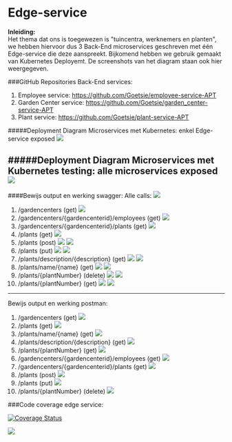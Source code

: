 # Edge-service

**Inleiding:**</br> 
Het thema dat ons is toegewezen is "tuincentra, werknemers en planten", we hebben hiervoor dus 3 Back-End microservices geschreven met één Edge-service die deze aanspreekt. Bijkomend hebben we gebruik gemaakt van Kubernetes Deployemt. De screenshots van het diagram staan ook hier weergegeven.

###GitHub Repositories Back-End services:
1. Employee service:
https://github.com/Goetsie/employee-service-APT
2. Garden Center service:
https://github.com/Goetsie/garden_center-service-APT
3. Plant service:
https://github.com/Goetsie/plant-service-APT

#####Deployment Diagram Microservices met Kubernetes: enkel Edge-service exposed
![](screenshots/DeploymentDiagramEdge.JPG)

#####Deployment Diagram Microservices met Kubernetes testing: alle microservices exposed
![](screenshots/DeploymentDiagramEdgeTesting.JPG)
-----------------------------------------------------------------------------------

####Bewijs output en werking swagger:
Alle calls:
![](screenshots/swagger/main.JPG)
1. /gardencenters (get)
![](screenshots/swagger/getGardencenters.JPG)
2. /gardencenters/{gardencenterid}/employees (get)
![](screenshots/swagger/getEmployeesByGardencenterId.JPG)
3. /gardencenters/{gardencenterid}/plants (get)
![](screenshots/swagger/getPlantsByGardencenterId.JPG)
4. /plants (get)
![](screenshots/swagger/getPlants.JPG)
5. /plants (post)
![](screenshots/swagger/postPlantParameters.JPG)
![](screenshots/swagger/postPlant.JPG)
6. /plants (put)
![](screenshots/swagger/putPlantParameters.JPG)
![](screenshots/swagger/putPlant.JPG)
7. /plants/description/{description} (get)
![](screenshots/swagger/getPlantByDescriptionParameters.JPG)
![](screenshots/swagger/getPlantByDescription.JPG)
8. /plants/name/{name} (get)
![](screenshots/swagger/getPlantByNameParameters.JPG)
![](screenshots/swagger/getPlantByName.JPG)
9. /plants/{plantNumber} (delete)
![](screenshots/swagger/deletePlantParameters.JPG)
![](screenshots/swagger/deletePlant.JPG)
10. /plants/{plantNumber} (get)
![](screenshots/swagger/getPlantPlantIdParameters.JPG)
![](screenshots/swagger/getPlantByPlantId.JPG)
-----------------------------------------------------------------------------------

Bewijs output en werking postman:
1. /gardencenters (get)
![](screenshots/postman/getAllGardenCenters.JPG)
2. /plants (get)
![](screenshots/postman/getAllPlants.JPG)
3. /plants/name/{name} (get)
![](screenshots/postman/getPlantByName.JPG)
4. /plants/description/{description} (get)
![](screenshots/postman/getPlantByDescriptionContaining.JPG)
5. /plants/{plantNumber} (get)
![](screenshots/postman/getPlantByPlantNumber.JPG)
6. /gardencenters/{gardencenterid}/employees (get)
![](screenshots/postman/getEmployeesOfGardenCenterByGardenCenterId.JPG)
7. /gardencenters/{gardencenterid}/plants (get)
![](screenshots/postman/getPlantsOfGardenCenterByGardenCenterId.JPG)
8. /plants (post)
![](screenshots/postman/addPlant.JPG)
9. /plants (put)
![](screenshots/postman/updatePlant.JPG)
10. /plants/{plantNumber} (delete)
![](screenshots/postman/deletePlant.JPG)

###Code coverage edge service:

[![Coverage Status](https://coveralls.io/repos/github/badges/shields/badge.svg?branch=master)](https://coveralls.io/github/badges/shields?branch=main)

![](screenshots/GardenCenterDataControllerUnitTests.png)

